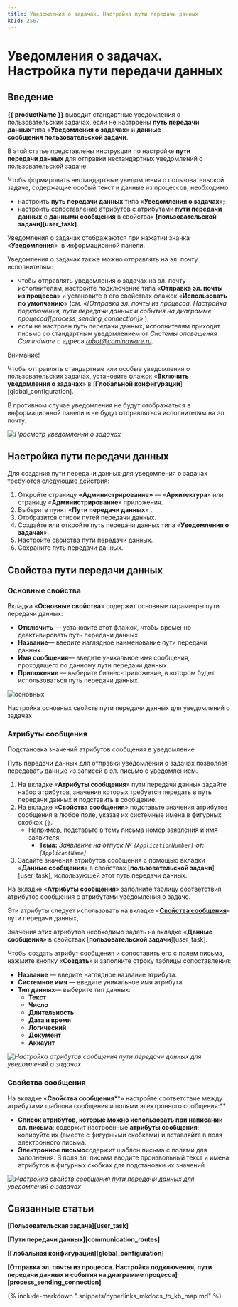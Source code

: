 ```yaml
---
title: Уведомления о задачах. Настройка пути передачи данных
kbId: 2567
---
```


# Уведомления о задачах. Настройка пути передачи данных

## Введение

**{{ productName }}** выводит стандартные уведомления о пользовательских задачах, если не настроены **путь передачи данных**типа «**Уведомления о задачах**» и **данные сообщения пользовательской задачи**.

В этой статье представлены инструкции по настройке **пути передачи данных** для отправки нестандартных уведомлений о пользовательской задаче.

Чтобы формировать нестандартные уведомления о пользовательской задаче, содержащие особый текст и данные из процессов, необходимо:

- настроить **путь передачи данных** типа «**Уведомления о задачах**»;
- настроить сопоставление атрибутов с атрибутами **пути передачи данных** с **данными сообщения** в свойствах **[пользовательской задачи][user_task]**.

Уведомления о задачах отображаются при нажатии значка «**Уведомления**» *‌* в информационной панели.

Уведомления о задачах также можно отправлять на эл. почту исполнителям:

- чтобы отправлять уведомления о задачах на эл. почту исполнителям, настройте подключение типа «**Отправка эл. почты из процесса**» и установите в его свойствах флажок «**Использовать по умолчанию**» (см. *«[Отправка эл. почты из процесса. Настройка подключения, пути передачи данных и события на диаграмме процесса][process_sending_connection]»*  );
- если не настроен путь передачи данных, исполнителям приходит письмо со стандартным уведомлением от *Системы оповещения Comindware* с адреса *robot@comindware.ru.*

Внимание!

Чтобы отправлять стандартные или особые уведомления о пользовательских задачах, установите флажок «**Включить уведомления о задачах**» в [**Глобальной конфигурации**][global_configuration].

В противном случае уведомления не будут отображаться в информационной панели и не будут отправляться исполнителям на эл. почту.

_![Просмотр уведомлений о задачах](https://kb.comindware.ru/assets/img_6685633fe981d.png)_

## Настройка пути передачи данных

Для создания пути передачи данных для уведомления о задачах требуются следующие действия:

1. Откройте страницу **«Администрирование»** — «**Архитектура**» или страницу «**Администрирование**» приложения.
2. Выберите пункт «**Пути передачи данных**» *‌*.
3. Отобразится список путей передачи данных.
4. Создайте или откройте путь передачи данных типа «**Уведомления о задачах**».
5. [Настройте свойства](#mcetoc_1hi8ndt4b4) пути передачи данных.
6. Сохраните путь передачи данных.

## Свойства пути передачи данных

### Основные свойства

Вкладка «**Основные свойства**» содержит основные параметры пути передачи данных:

- **Отключить** — установите этот флажок, чтобы временно деактивировать путь передачи данных.
- **Название**— введите наглядное наименование пути передачи данных.
- **Имя сообщения**— введите уникальное имя сообщения, проходящего по данному пути передачи данных.
- **Приложение** — выберите бизнес-приложение, в котором будет использоваться путь передачи данных.

![основных ](https://kb.comindware.ru/assets/img_6589ab801007c.png)

Настройка основных свойств пути передачи данных для уведомлений о задачах

### Атрибуты сообщения

Подстановка значений атрибутов сообщения в уведомление

Путь передачи данных для отправки уведомлений о задачах позволяет передавать данные из записей в эл. письмо с уведомлением.

1. На вкладке «**Атрибуты сообщения**» пути передачи данных задайте набор атрибутов, значения которых требуется передать в путь передачи данных и подставить в сообщение.
2. На вкладке «**Свойства сообщения**» подставьте значения атрибутов сообщения в любое поле, указав их системные имена в фигурных скобках `{}`.
    - Например, подставьте в тему письма номер заявления и имя заявителя:
        - **Тема:** *Заявление на отпуск № `{ApplicationNumber}` от: `{ApplicantName}`*
3. Задайте значения атрибутов сообщения с помощью вкладки «**Данные сообщения**» в свойствах [**пользовательской задачи**][user_task], использующей этот путь передачи данных.

На вкладке «**Атрибуты сообщения**» заполните таблицу соответствия атрибутов сообщения с атрибутами уведомления о задаче.

Эти атрибуты следует использовать на вкладке «**[Свойства сообщения](#mcetoc_1higsifmu1)**» пути передачи данных, 

Значения этих атрибутов необходимо задать на вкладке «**Данные сообщения**» в свойствах   [**пользовательской задачи**][user_task].

Чтобы создать атрибут сообщения и сопоставить его с полем письма, нажмите кнопку «**Создать**» и заполните строку таблицы сопоставления:

- **Название** — введите наглядное название атрибута.
- **Системное имя** — введите уникальное имя атрибута.
- **Тип данных**— выберите тип данных:
    - **Текст**
    - **Число**
    - **Длительность**
    - **Дата и время**
    - **Логический**
    - **Документ**
    - **Аккаунт**

_![Настройка атрибутов сообщения пути передачи данных для уведомлений о задачах](https://kb.comindware.ru/assets/img_6589b44728f9f.png)_

### Свойства сообщения

На вкладке «**Свойства сообщения****» настройте соответствие между атрибутами шаблона сообщения и полями электронного сообщения:**

- ****Список атрибутов, которые можно использовать при написании эл. письма****: содержит настроенные **атрибуты сообщения**; копируйте их (вместе с фигурными скобками) и вставляйте в поля электронного письма.
- **Электронное письмо**содержит шаблон письма с полями для заполнения. В поля эл. письма вводите произвольный текст и имена атрибутов в фигурных скобках для подстановки их значений.

_![Настройка свойств сообщения пути передачи данных для уведомлений о задачах](https://kb.comindware.ru/assets/img_6589b4afde19e.png)_

## Связанные статьи

**[Пользовательская задача][user_task]**

**[Пути передачи данных][communication_routes]**

**[Глобальная конфигурация][global_configuration]**

**[Отправка эл. почты из процесса. Настройка подключения, пути передачи данных и события на диаграмме процесса][process_sending_connection]**



{% include-markdown ".snippets/hyperlinks_mkdocs_to_kb_map.md" %}
